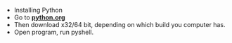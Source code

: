 * Installing Python
* Go to **[python.org](https://www.python.org/)**
* Then download x32/64 bit, depending on which build you computer has.
* Open program, run pyshell.
